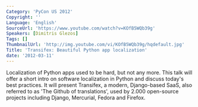 ```yaml
---
Category: 'PyCon US 2012'
Copyright: ''
Language: 'English'
SourceUrl: 'https://www.youtube.com/watch?v=KOfB5WQb39g'
Speakers: [Dimitris Glezos]
Tags: []
ThumbnailUrl: 'http://img.youtube.com/vi/KOfB5WQb39g/hqdefault.jpg'
Title: 'Transifex: Beautiful Python app localization'
date: '2012-03-11'
---
```

Localization of Python apps used to be hard, but not any more. This talk will
offer a short intro on software localization in Python and discuss today's
best practices. It will present Transifex, a modern, Django-based SaaS, also
referred to as 'The Github of translations', used by 2.000 open-source
projects including Django, Mercurial, Fedora and Firefox.

